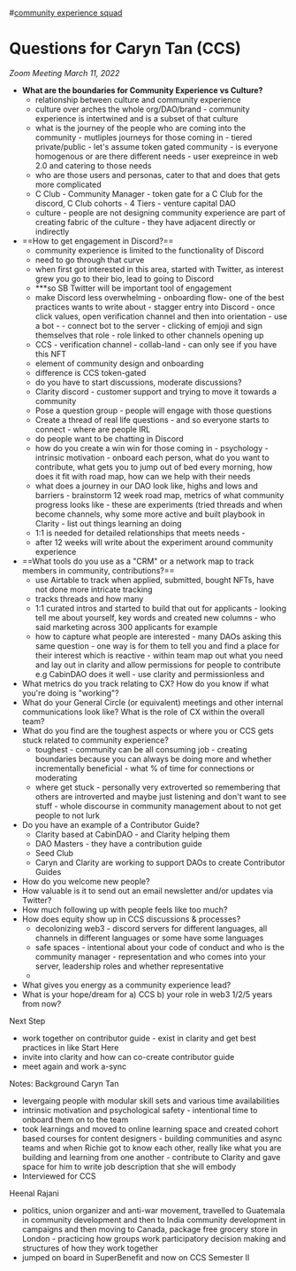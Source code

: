 #[community experience squad](/notes/archive/clarity/Tags/community%20experience%20squad.md) 

# Questions for Caryn Tan (CCS)



_Zoom Meeting March 11, 2022_

- **What are the boundaries for Community Experience vs Culture?**
	- relationship between culture and community experience
	- culture over arches the whole org/DAO/brand - community experience is intertwined and is a subset of that culture
	- what is the journey of the people who are coming into the community - mutliples journeys for those coming in - tiered private/public - let's assume token gated community - is everyone homogenous or are there different needs - user exepreince in web 2.0 and catering to those needs
	- who are those users and personas, cater to that and does that gets more complicated
	- C Club - Community Manager - token gate for a C Club for the discord, C Club cohorts - 4 Tiers - venture capital DAO
	- culture - people are not designing community experience are part of creating fabric of the culture - they have adjacent directly or indirectly 
- ==How to get engagement in Discord?==
	- community experience is limited to the functionality of Discord
	- need to go through that curve
	- when first got interested in this area, started with Twitter, as interest grew you go to their bio, lead to going to Discord
	- ***so SB Twitter will be important tool of engagement
	- make Discord less overwhelming - onboarding flow- one of the best practices wants to write about - stagger entry into Discord - once click values, open verification channel and then into orientation - use a bot - - connect bot to the server  - clicking of emjoji and sign themselves that role - role linked to other channels opening up
	- CCS - verification channel - collab-land - can only see if you have this NFT
	- element of community design and onboarding
	- difference is CCS token-gated 
	- do you have to start discussions, moderate discussions?  
	- Clarity discord - customer support and trying to move it towards a community
	- Pose a question group - people will engage with those questions 
	- Create a thread of real life questions - and so everyone starts to connect - where are people IRL 
	- do people want to be chatting in Discord 
	- how do you create a win win for those coming in - psychology - intrinsic motivation - onboard each person, what do you want to contribute, what gets you to jump out of bed every morning, how does it fit with road map, how can we help with their needs
	- what does a journey in our DAO look like, highs and lows and barriers - brainstorm 12 week road map, metrics of what community progress looks like - these are experiments (tried threads and when become channels, why some more active and built playbook in Clarity - list out things learning an doing
	- 1:1 is needed for detailed relationships that meets needs - 
	- after 12 weeks will write about the experiment around community experience
- ==What tools do you use as a "CRM" or a network map to track members in community, contributions?==
	- use Airtable to track when applied, submitted, bought NFTs, have not done more intricate tracking 
	- tracks threads and how many
	- 1:1 curated intros and started to build that out for applicants - looking tell me about yourself, key words and created new columns - who said marketing across 300 applicants for example 
	- how to capture what people are interested - many DAOs asking this same question - one way is for them to tell you and find a place for their interest which is reactive - within team map out what you need and lay out in clarity and allow permissions for people to contribute e.g CabinDAO does it well - use clarity and permissionless and 
- What metrics do you track relating to CX? How do you know if what you're doing is "working"?
- What do your General Circle (or equivalent) meetings and other internal communications look like? What is the role of CX within the overall team?
- What do you find are the toughest aspects or where you or CCS gets stuck related to community experience?
	- toughest - community can be all consuming job - creating boundaries because you can always be doing more and whether incrementally beneficial - what % of time for connections or moderating
	- where get stuck - personally very extroverted so remembering that others are introverted and maybe just listening and don't want to see stuff - whole discourse in community management about to not get people to not lurk 
- Do you have an example of a Contributor Guide?
	- Clarity based at CabinDAO - and Clarity helping them
	- DAO Masters - they have a contribution guide 
	- Seed Club
	- Caryn and Clarity are working to support DAOs to create Contributor Guides
- How do you welcome new people? 
- How valuable is it to send out an email newsletter and/or updates via Twitter?
- How much following up with people feels like too much?
- How does equity show up in CCS discussions & processes?
	- decolonizing web3 - discord servers for different languages, all channels in different languages or some have some languages 
	- safe spaces - intentional about your code of conduct and who is the community manager - representation and who comes into your server, leadership roles and whether representative
	- 
- What gives you energy as a community experience lead?
- What is your hope/dream for a) CCS b) your role in web3 1/2/5 years from now?


Next Step
- work together on contributor guide - exist in clarity and get best practices in like Start Here
- invite into clarity and how can co-create contributor guide
- meet again and work a-sync 

Notes:
Background Caryn Tan
- levergaing people with modular skill sets and various time availabilities
- intrinsic motivation and psychological safety - intentional time to onboard them on to the team
- took learnings and moved to online learning space and created cohort based courses for content designers - building communities and async teams and when Richie got to know each other, really like what you are building and learning from one another - contribute to Clarity and gave space for him to write job description that she will embody
- Interviewed for CCS

Heenal Rajani
- politics, union organizer and anti-war movement, travelled to Guatemala in community development and then to India community development in campaigns and then moving to Canada, package free grocery store in London - practicing how groups work participatory decision making and structures of how they work together
- jumped on board in SuperBenefit and now on CCS Semester II
